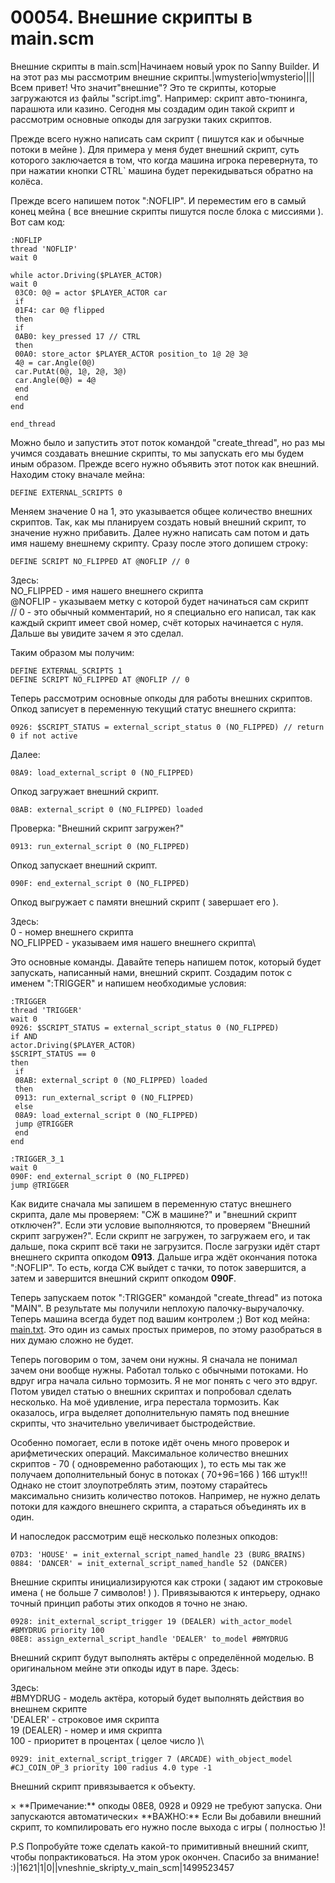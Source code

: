 # 00054. Внешние скрипты в main.scm

Внешние скрипты в main.scm|Начинаем новый урок по Sanny Builder. И на этот раз мы рассмотрим внешние скрипты.|wmysterio|wmysterio||||Всем привет! Что значит"внешние"? Это те скрипты, которые загружаются из файлы "script.img". Например: скрипт авто-тюнинга, парашюта или казино. Сегодня мы создадим один такой скрипт и рассмотрим основные опкоды для загрузки таких скриптов.

Прежде всего нужно написать сам скрипт ( пишутся как и обычные потоки в мейне ). Для примера у меня будет внешний скрипт, суть которого заключается в том, что когда машина игрока перевернута, то при нажатии кнопки CTRL\` машина будет перекидываться обратно на колёса.

Прежде всего напишем поток ":NOFLIP". И переместим его в самый конец мейна ( все внешние скрипты пишутся после блока с миссиями ). Вот сам код:

```
:NOFLIP
thread 'NOFLIP'
wait 0

while actor.Driving($PLAYER_ACTOR)
wait 0
 03C0: 0@ = actor $PLAYER_ACTOR car
 if
 01F4: car 0@ flipped
 then
 if
 0AB0: key_pressed 17 // CTRL
 then
 00A0: store_actor $PLAYER_ACTOR position_to 1@ 2@ 3@
 4@ = car.Angle(0@)
 car.PutAt(0@, 1@, 2@, 3@)
 car.Angle(0@) = 4@
 end
 end
end

end_thread
```

Можно было и запустить этот поток командой "create\_thread", но раз мы учимся создавать внешние скрипты, то мы запускать его мы будем иным образом. Прежде всего нужно объявить этот поток как внешний. Находим стоку вначале мейна:

```
DEFINE EXTERNAL_SCRIPTS 0
```

Меняем значение 0 на 1, это указывается общее количество внешних скриптов. Так, как мы планируем создать новый внешний скрипт, то значение нужно прибавить. Далее нужно написать сам потом и дать имя нашему внешнему скрипту. Сразу после этого допишем строку:

```
DEFINE SCRIPT NO_FLIPPED AT @NOFLIP // 0
```

Здесь:\
NO\_FLIPPED - имя нашего внешнего скрипта\
@NOFLIP - указываем метку с которой будет начинаться сам скрипт\
// 0 - это обычный комментарий, но я специально его написал, так как каждый скрипт имеет свой номер, счёт которых начинается с нуля. Дальше вы увидите зачем я это сделал.

Таким образом мы получим:

```
DEFINE EXTERNAL_SCRIPTS 1
DEFINE SCRIPT NO_FLIPPED AT @NOFLIP // 0
```

Теперь рассмотрим основные опкоды для работы внешних скриптов. Опкод записует в переменную текущий статус внешнего скрипта:

```
0926: $SCRIPT_STATUS = external_script_status 0 (NO_FLIPPED) // return 0 if not active
```

Далее:

```
08A9: load_external_script 0 (NO_FLIPPED)
```

Опкод загружает внешний скрипт.

```
08AB: external_script 0 (NO_FLIPPED) loaded
```

Проверка: "Внешний скрипт загружен?"

```
0913: run_external_script 0 (NO_FLIPPED)
```

Опкод запускает внешний скрипт.

```
090F: end_external_script 0 (NO_FLIPPED)
```

Опкод выгружает с памяти внешний скрипт ( завершает его ).

Здесь:\
0 - номер внешнего скрипта\
NO\_FLIPPED - указываем имя нашего внешнего скрипта\


Это основные команды. Давайте теперь напишем поток, который будет запускать, написанный нами, внешний скрипт. Создадим поток с именем ":TRIGGER" и напишем необходимые условия:

```
:TRIGGER
thread 'TRIGGER'
wait 0
0926: $SCRIPT_STATUS = external_script_status 0 (NO_FLIPPED)
if AND
actor.Driving($PLAYER_ACTOR)
$SCRIPT_STATUS == 0
then
 if
 08AB: external_script 0 (NO_FLIPPED) loaded
 then
 0913: run_external_script 0 (NO_FLIPPED)
 else
 08A9: load_external_script 0 (NO_FLIPPED)
 jump @TRIGGER
 end
end

:TRIGGER_3_1
wait 0
090F: end_external_script 0 (NO_FLIPPED)
jump @TRIGGER
```

Как видите сначала мы запишем в переменную статус внешнего скрипта, дале мы проверяем: "СЖ в машине?" и "внешний скрипт отключен?". Если эти условие выполняются, то проверяем "Внешний скрипт загружен?". Если скрипт не загружен, то загружаем его, и так дальше, пока скрипт всё таки не загрузится. После загрузки идёт старт внешнего скрипта опкодом **0913**. Дальше игра ждёт окончания потока ":NOFLIP". То есть, когда СЖ выйдет с тачки, то поток завершится, а затем и завершится внешний скрипт опкодом **090F**.

Теперь запускаем поток ":TRIGGER" командой "create\_thread" из потока "MAIN". В результате мы получили неплохую палочку-выручалочку. Теперь машина всегда будет под вашим контролем ;) Вот код мейна: [main.txt](../../data\_base/sa/EXTERNAL.txt). Это один из самых простых примеров, по этому разобраться в них думаю сложно не будет.

Теперь поговорим о том, зачем они нужны. Я сначала не понимал зачем они вообще нужны. Работал только с обычными потоками. Но вдруг игра начала сильно тормозить. Я не мог понять с чего это вдруг. Потом увидел статью о внешних скриптах и попробовал сделать несколько. На моё удивление, игра перестала тормозить. Как оказалось, игра выделяет дополнительную память под внешние скрипты, что значительно увеличивает быстродействие.

Особенно помогает, если в потоке идёт очень много проверок и арифметических операций. Максимальное количество внешних скриптов - 70 ( одновременно работающих ), то есть мы так же получаем дополнительный бонус в потоках ( 70+96=166 ) 166 штук!!! Однако не стоит злоупотреблять этим, поэтому старайтесь максимально снизить количество потоков. Например, не нужно делать потоки для каждого внешнего скрипта, а стараться объединять их в один.

И напоследок рассмотрим ещё несколько полезных опкодов:

```
07D3: 'HOUSE' = init_external_script_named_handle 23 (BURG_BRAINS)
0884: 'DANCER' = init_external_script_named_handle 52 (DANCER)
```

Внешние скрипты инициализируются как строки ( задают им строковые имена ( не больше 7 символов! ) ). Привязываются к интерьеру, однако точный принцип работы этих опкодов я точно не знаю.

```
0928: init_external_script_trigger 19 (DEALER) with_actor_model #BMYDRUG priority 100
08E8: assign_external_script_handle 'DEALER' to_model #BMYDRUG
```

Внешний скрипт будут выполнять актёры с определённой моделью. В оригинальном мейне эти опкоды идут в паре. Здесь:

Здесь:\
\#BMYDRUG - модель актёра, который будет выполнять действия во внешнем скрипте\
'DEALER' - строковое имя скрипта\
19 (DEALER) - номер и имя скрипта\
100 - приоритет в процентах ( целое число )\


```
0929: init_external_script_trigger 7 (ARCADE) with_object_model #CJ_COIN_OP_3 priority 100 radius 4.0 type -1
```

Внешний скрипт привязывается к объекту.

× \*\*Примечание:\*\* опкоды 08E8, 0928 и 0929 не требуют запуска. Они запускаются автоматически× \*\*ВАЖНО:\*\* Если Вы добавили внешний скрипт, то компилировать его нужно после выхода с игры ( полностью )!

P.S Попробуйте тоже сделать какой-то примитивный внешний скипт, чтобы попрактиковаться. На этом урок окончен. Спасибо за внимание! :)|1621|1|0||vneshnie\_skripty\_v\_main\_scm|1499523457
